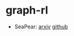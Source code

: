 # graph-rl

- SeaPear: [arxiv](https://arxiv.org/pdf/2102.09193v1.pdf) [github](https://github.com/corail-research/SeaPearl.jl)
